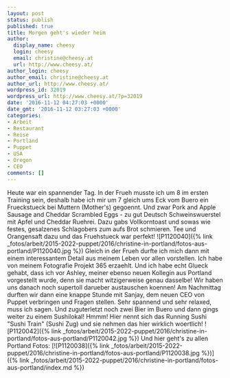 ```yaml
---
layout: post
status: publish
published: true
title: Morgen geht's wieder heim
author:
  display_name: cheesy
  login: cheesy
  email: christine@cheesy.at
  url: http://www.cheesy.at/
author_login: cheesy
author_email: christine@cheesy.at
author_url: http://www.cheesy.at/
wordpress_id: 32019
wordpress_url: http://www.cheesy.at/?p=32019
date: '2016-11-12 04:27:03 +0000'
date_gmt: '2016-11-12 03:27:03 +0000'
categories:
- Arbeit
- Restaurant
- Reise
- Portland
- Puppet
- USA
- Oregon
- CEO
comments: []
---
```

Heute war ein spannender Tag. In der Frueh musste ich um 8 im ersten Training sein, deshalb habe ich mir um 7 gleich ums Eck vom Buero ein Frueckstueck bei Muttern (Mother's) gegoennt. Und zwar Pork and Apple Sausage and Cheddar Scrambled Eggs - zu gut Deutsch Schweinswuerstel mit Apfel und Cheddar Ruehrei. Dazu gabs Vollkorntoast und sowas wie festes, gesalzenes Schlagobers zum aufs Brot schmieren. Tee und Orangensaft dazu und das Fruehstueck war perfekt!
![P1120040]({% link _fotos/arbeit/2015-2022-puppet/2016/christine-in-portland/fotos-aus-portland/P1120040.jpg %})
Gleich in der Frueh durfte ich mich dann mit einem interessantem Detail aus meinem Leben vor allen vorstellen. Ich habe von meinem Fotografie Projekt 365 erzaehlt. Und ich habe echt Glueck gehabt, dass ich vor Ashley, meiner ebenso neuen Kollegin aus Portland vorgestellt wurde, denn sie macht witzigerweise genau dasselbe! Wir haben uns danach noch supertoll darueber austauschen koennen!
Am Nachmittag durften wir dann eine knappe Stunde mit Sanjay, dem neuen CEO von Puppet verbringen und Fragen stellen. Sehr spannend und sehr relaxed, muss ich sagen. Und zuguterletzt noch zwei Bier im Buero und dann gings weiter zu einem Sushilokal! Hmmm! Hier nennt sich das Running Sushi "Sushi Train" (Sushi Zug) und sie nehmen das hier wirklich woertlich!
![P1120042]({% link _fotos/arbeit/2015-2022-puppet/2016/christine-in-portland/fotos-aus-portland/P1120042.jpg %})
Und hier geht's zu allen Portland Fotos:
[![P1120038]({% link _fotos/arbeit/2015-2022-puppet/2016/christine-in-portland/fotos-aus-portland/P1120038.jpg %})]({% link _fotos/arbeit/2015-2022-puppet/2016/christine-in-portland/fotos-aus-portland/index.md %})
